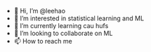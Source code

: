 - 👋 Hi, I’m @leehao
- 👀 I’m interested in statistical learning and ML
- 🌱 I’m currently learning cau hufs
- 💞️ I’m looking to collaborate on ML
- 📫 How to reach me 

<!---
lee1995hao/lee1995hao is a ✨ special ✨ repository because its `README.md` (this file) appears on your GitHub profile.
You can click the Preview link to take a look at your changes.
--->
